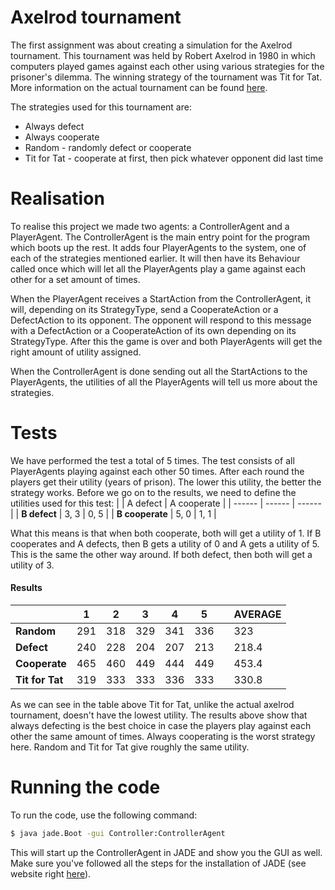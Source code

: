 # Axelrod tournament
The first assignment was about creating a simulation for the Axelrod tournament. This tournament was held by Robert Axelrod in 1980 in which computers played games against each other using various strategies for the prisoner's dilemma. The winning strategy of the tournament was Tit for Tat. More information on the actual tournament can be found [here](https://cs.stanford.edu/people/eroberts/courses/soco/projects/1998-99/game-theory/axelrod.html).

The strategies used for this tournament are:
  - Always defect
  - Always cooperate
  - Random - randomly defect or cooperate
  - Tit for Tat - cooperate at first, then pick whatever opponent did last time

# Realisation 
To realise this project we made two agents: a ControllerAgent and a PlayerAgent. The ControllerAgent is the main entry point for the program which boots up the rest. It adds four PlayerAgents to the system, one of each of the strategies mentioned earlier. It will then have its Behaviour called once which will let all the PlayerAgents play a game against each other for a set amount of times.

When the PlayerAgent receives a StartAction from the ControllerAgent, it will, depending on its StrategyType, send a CooperateAction or a DefectAction to its opponent. The opponent will respond to this message with a DefectAction or a CooperateAction of its own depending on its StrategyType. After this the game is over and both PlayerAgents will get the right amount of utility assigned.

When the ControllerAgent is done sending out all the StartActions to the PlayerAgents, the utilities of all the PlayerAgents will tell us more about the strategies.

# Tests 
We have performed the test a total of 5 times. The test consists of all PlayerAgents playing against each other 50 times. After each round the players get their utility (years of prison). The lower this utility, the better the strategy works. Before we go on to the results, we need to define the utilities used for this test:
| | A defect | A cooperate |
| ------ | ------ | ------  |
| **B defect** | 3, 3 | 0, 5 |
| **B cooperate** | 5, 0 | 1, 1 |

What this means is that when both cooperate, both will get a utility of 1. If B cooperates and A defects, then B gets a utility of 0 and A gets a utility of 5. This is the same the other way around. If both defect, then both will get a utility of 3.

#### Results
| | 1 | 2 | 3 | 4 | 5 | | AVERAGE  |
| ------ | ------ | ------  | ------ | ------ | ------ | ------ | ------ |
| **Random**  | 291 | 318  | 329 | 341 | 336 | | 323 |
| **Defect** | 240 | 228 | 204 | 207 | 213 | | 218.4 |
| **Cooperate** | 465 | 460 | 449 | 444 | 449 | | 453.4 |
| **Tit for Tat** | 319 | 333 | 333 | 336 | 333 | | 330.8 |

As we can see in the table above Tit for Tat, unlike the actual axelrod tournament, doesn't have the lowest utility. The results above show that always defecting is the best choice in case the players play against each other the same amount of times. Always cooperating is the worst strategy here. Random and Tit for Tat give roughly the same utility.  

# Running the code
To run the code, use the following command:
```sh
$ java jade.Boot -gui Controller:ControllerAgent
```
This will start up the ControllerAgent in JADE and show you the GUI as well. Make sure you've followed all the steps for the installation of JADE (see website right [here](http://jade.tilab.com/)).
